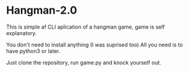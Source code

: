 # Hangman-2.0


This is simple af CLI aplication of a hangman game, game is self explanatory.

You don't need to install anything (I was suprised too) All you need is to have python3 or later.

Just clone the repository, run game.py and knock yourself out.

